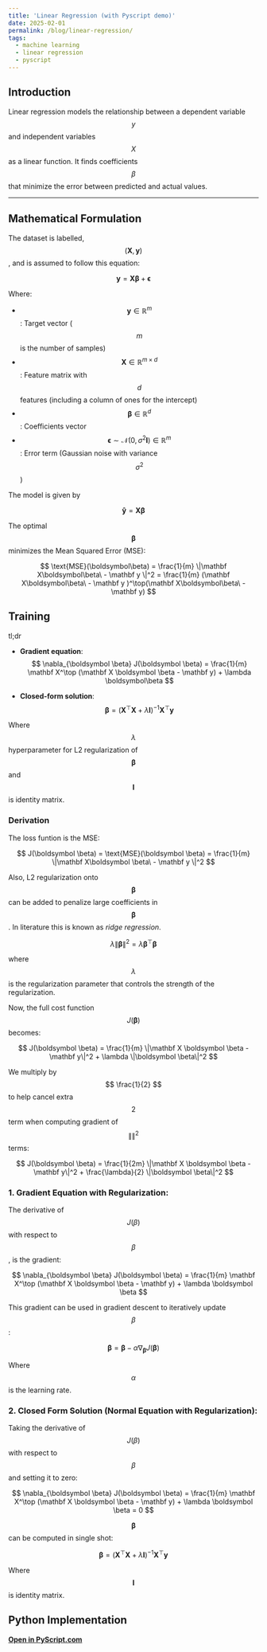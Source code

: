 ```yaml
---
title: 'Linear Regression (with Pyscript demo)'
date: 2025-02-01
permalink: /blog/linear-regression/
tags:
  - machine learning
  - linear regression
  - pyscript
---
```


<!-- <html>
<img class="center" src="{{ site.url }}{{ site.baseurl }}/images/kmeans.png" width="400">
<figcaption>Figure 1: Linear regression on 2D dataset/figcaption>
</html> -->

<!-- \newcommand{\unit}[1]{[\mathrm{#1}]} -->

## Introduction
Linear regression models the relationship between a dependent variable $$y$$ and independent variables $$X$$ as a linear function. It finds coefficients $$\beta$$ that minimize the error between predicted and actual values.

---

## Mathematical Formulation

The dataset is labelled, $$(\mathbf X, \mathbf y)$$, and is assumed to follow this equation:

$$
\mathbf{y} = \mathbf{X\boldsymbol\beta } + \mathbf{\epsilon}
$$

Where:
- $$\mathbf{y} \in \mathbb{R}^{m}$$: Target vector ($$m$$ is the number of samples)
- $$\mathbf{X} \in \mathbb{R}^{m \times d}$$: Feature matrix with $$d$$ features (including a column of ones for the intercept)
- $$\boldsymbol \beta \in \mathbb{R}^{d}$$: Coefficients vector
- $$\boldsymbol \epsilon \sim \mathcal{N}(0, \sigma^2 \mathbf I)\in \mathbb{R}^{m}$$: Error term (Gaussian noise with variance $$\sigma^2$$ )


The model is given by

$$
\mathbf{\hat y} = \mathbf X \boldsymbol\beta 
$$


The optimal $$\boldsymbol\beta$$ minimizes the Mean Squared Error (MSE):

$$
\text{MSE}(\boldsymbol\beta) = \frac{1}{m} \|\mathbf X\boldsymbol\beta\ - \mathbf y \|^2
= \frac{1}{m} (\mathbf X\boldsymbol\beta\ - \mathbf y )^\top(\mathbf X\boldsymbol\beta\ - \mathbf y)
$$


## Training

tl;dr
 
- **Gradient equation**:
  $$
  \nabla_{\boldsymbol \beta} J(\boldsymbol \beta) = \frac{1}{m} \mathbf X^\top (\mathbf X \boldsymbol \beta - \mathbf y) + \lambda \boldsymbol\beta
  $$

- **Closed-form solution**:
  $$
  \boldsymbol \beta = (\mathbf X^\top \mathbf X + \lambda \mathbf I)^{-1} \mathbf X^\top \mathbf y
  $$


Where $$ \lambda $$ hyperparameter for L2 regularization of $$ \boldsymbol \beta $$ and $$ \mathbf I $$ is identity matrix.

### Derivation

The loss funtion is the MSE:

$$
J(\boldsymbol \beta) = \text{MSE}(\boldsymbol \beta) = \frac{1}{m} \|\mathbf X\boldsymbol \beta\ - \mathbf y \|^2
$$

Also, L2 regularization onto $$\boldsymbol \beta$$ can be added to penalize large coefficients in $$\boldsymbol \beta$$. In literature this is known as _ridge regression_.

$$
\lambda\|\boldsymbol \beta\|^2 = \lambda \boldsymbol \beta^\top \boldsymbol \beta
$$

where $$ \lambda $$ is the regularization parameter that controls the strength of the regularization.

Now, the full cost function $$ J(\boldsymbol \beta) $$ becomes:

$$
J(\boldsymbol \beta) = \frac{1}{m} \|\mathbf X \boldsymbol \beta - \mathbf y\|^2 + \lambda \|\boldsymbol \beta\|^2
$$

We multiply by $$ \frac{1}{2} $$ to help cancel extra $$2$$ term when computing gradient of $$\|  \|^2 $$ terms:


$$
J(\boldsymbol \beta) = \frac{1}{2m} \|\mathbf X \boldsymbol \beta - \mathbf y\|^2 + \frac{\lambda}{2} \|\boldsymbol \beta\|^2
$$

### 1. Gradient Equation with Regularization:

The derivative of $$ J(\beta) $$ with respect to $$ \beta $$, is the gradient:

$$
\nabla_{\boldsymbol \beta} J(\boldsymbol \beta) = \frac{1}{m} \mathbf X^\top (\mathbf X \boldsymbol \beta - \mathbf y) + \lambda \boldsymbol \beta
$$


This gradient can be used in gradient descent to iteratively update $$ \beta $$:

$$
\boldsymbol \beta = \boldsymbol \beta - \alpha \nabla_{\boldsymbol \beta} J(\boldsymbol \beta)
$$

Where $$ \alpha $$ is the learning rate.

### 2. Closed Form Solution (Normal Equation with Regularization):

Taking the derivative of $$ J(\beta) $$ with respect to $$ \beta $$ and setting it to zero:

$$
\nabla_{\boldsymbol \beta} J(\boldsymbol \beta) = \frac{1}{m} \mathbf X^\top (\mathbf X \boldsymbol \beta - \mathbf y) + \lambda \boldsymbol \beta = 0
$$

$$\boldsymbol \beta $$ can be computed in single shot:

$$
\boldsymbol \beta = (\mathbf X^\top \mathbf X + \lambda \mathbf I)^{-1} \mathbf X^\top \mathbf y
$$

Where $$ \mathbf I $$ is identity matrix.



## Python Implementation


**[Open in PyScript.com](https://pyscript.com/@radenmuaz/linear-regression/latest)**

<html>
    <head>
        <meta charset="UTF-8">
        <meta name="viewport" content="width=device-width,initial-scale=1.0">
    </head>
    <body>
        <section class="pyscript">
            <div id="mpl"></div>
            <script type="py"
            src="https://gist.githubusercontent.com/radenmuaz/12e3f31d8dba3a2253f1504960a723ea/raw/c0195b1a5fe821baf7eb2ba4f67bfb18f927fc15/linear_regression.py"
             config='{"packages":["numpy", "matplotlib"], "sync_main_only": true}'>
            </script>
          </section>
    <script src="https://gist.github.com/radenmuaz/12e3f31d8dba3a2253f1504960a723ea.js"></script>
    
  </body>

</html>